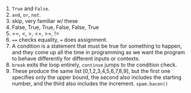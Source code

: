 1. `True` and `False`.
2. `and`, `or`, `not`.
3. skip, very familiar w/ these
4. False, True, True, False, False, True
5. ==, <, >, <=, >=, !=
6. `==` checks equality, `=` does assignment.
7. A condition is a statement that must be true for something to happen,
and they come up all the time in programming as we want the program to behave differently for different inputs or contexts.
11. `break` exits the loop entirely, `continue` jumps to the condition check.
12. These produce the same list [0,1,2,3,4,5,6,7,8,9], but the first one specifies only the  upper bound, 
the second also includes the starting number, and the third also includes the increment.
`spam.bacon()`
